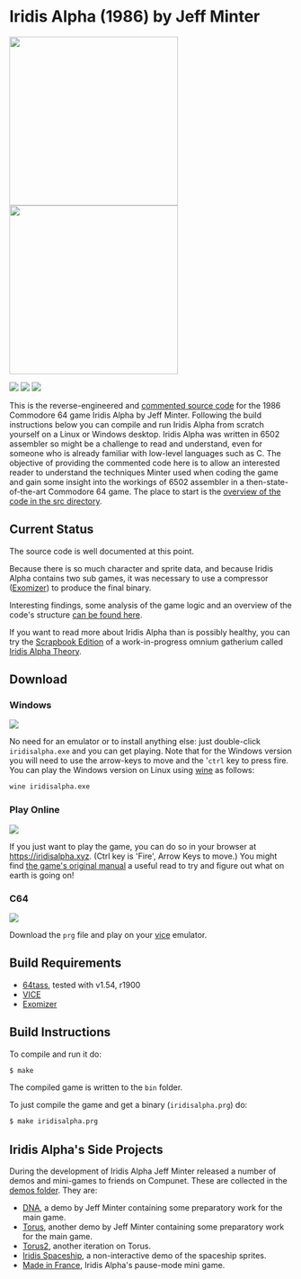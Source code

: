 # Iridis Alpha (1986) by Jeff Minter
<img src="https://www.c64-wiki.com/images/a/a2/Iridisalphacover.jpg" height=300><img src="https://user-images.githubusercontent.com/58846/106015821-c330c600-60b6-11eb-9e5c-321c1320b7b3.gif" height=300>

[<img src="https://img.shields.io/badge/Lastest%20Release-Windows-blue.svg">](https://github.com/mwenge/iridisalpha/releases/download/v0.2/iridisalpha.exe)
[<img src="https://img.shields.io/badge/Lastest%20Release-C64-green.svg">](https://github.com/mwenge/iridisalpha/releases/tag/0.01)
[<img src="https://img.shields.io/badge/Latest%20Release-Play%20Online-purple.svg">](https://iridisalpha.xyz)

This is the reverse-engineered and [commented source code] for the 1986 Commodore 64 game Iridis Alpha by Jeff Minter. Following the build instructions below you can compile and run Iridis Alpha from scratch yourself on a Linux or Windows desktop. Iridis Alpha was written in 6502 assembler so might be a challenge to read and understand, even for someone who is already familiar with low-level languages such as C. The objective of providing the commented code here is to allow an interested reader to understand the techniques Minter used when coding the game and gain some insight into the workings of 6502 assembler in a then-state-of-the-art Commodore 64 game. The place to start is the [overview of the code in the src directory](https://github.com/mwenge/iridisalpha/tree/master/src).


## Current Status
The source code is well documented at this point.

Because there is so much character and
sprite data, and because Iridis Alpha contains two sub games, it was necessary to use a compressor ([Exomizer]) to produce the final binary.

Interesting findings, some analysis of the game logic and an overview of the code's structure [can be found
here](https://github.com/mwenge/iridisalpha/tree/master/src).

If you want to read more about Iridis Alpha than is possibly healthy, you can try the [Scrapbook
Edition](https://github.com/mwenge/iatheory/blob/main/out/iatheory_scrapbook.pdf) of 
a work-in-progress omnium gatherium called [Iridis Alpha Theory](https://iridisalpha.com).

## Download

### Windows
[<img src="https://img.shields.io/badge/Lastest%20Release-Windows-blue.svg">](https://github.com/mwenge/iridisalpha/releases/download/v0.2/iridisalpha.exe)

No need for an emulator or to install anything else: just double-click `iridisalpha.exe` and you can get playing. Note that for the Windows version you will need to use the arrow-keys to move and the '`ctrl` key to press fire. You can play the Windows version on Linux using [wine](https://winehq.org) as follows:
```bash
wine iridisalpha.exe
```

### Play Online
[<img src="https://img.shields.io/badge/Latest%20Release-Play%20Online-purple.svg">](https://iridisalpha.xyz)

If you just want to play the game, you can do so in your browser at https://iridisalpha.xyz. (Ctrl key is 'Fire', Arrow Keys to move.) You might find [the game's original manual](https://github.com/mwenge/iridisalpha/blob/master/OriginalGameManual.md) a useful read to try and figure out what on earth is going on!

### C64
[<img src="https://img.shields.io/badge/Lastest%20Release-C64-green.svg">](https://github.com/mwenge/iridisalpha/releases/tag/0.01)

Download the `prg` file and play on your [vice] emulator.

## Build Requirements
* [64tass][64tass], tested with v1.54, r1900
* [VICE][vice]
* [Exomizer][Exomizer]

[64tass]: http://tass64.sourceforge.net/
[vice]: http://vice-emu.sourceforge.net/
[https://gridrunner.xyz]: https://mwenge.github.io/gridrunner.xyz
[commented source code]:https://github.com/mwenge/iridisalpha/blob/master/src/
[DNA]:https://github.com/mwenge/iridisalpha/blob/master/demos/dna
[Torus]:https://github.com/mwenge/iridisalpha/blob/master/demos/torus
[Torus2]:https://github.com/mwenge/iridisalpha/blob/master/demos/torus2
[Iridis Spaceship]:https://github.com/mwenge/iridisalpha/blob/master/demos/iridis_spaceship
[Made in France]:https://github.com/mwenge/iridisalpha/blob/master/demos/mif
[Exomizer]:https://bitbucket.org/magli143/exomizer/wiki/Home

## Build Instructions
To compile and run it do:

```sh
$ make
```
The compiled game is written to the `bin` folder. 

To just compile the game and get a binary (`iridisalpha.prg`) do:

```sh
$ make iridisalpha.prg
```

## Iridis Alpha's Side Projects
During the development of Iridis Alpha Jeff Minter released a number of demos and mini-games to friends on Compunet. These are collected in the [demos folder](https://github.com/mwenge/iridisalpha/tree/master/demos). They are:

* [DNA], a demo by Jeff Minter containing some preparatory work for the main game.
* [Torus], another demo by Jeff Minter containing some preparatory work for the main game.
* [Torus2], another iteration on Torus.
* [Iridis Spaceship], a non-interactive demo of the spaceship sprites.
* [Made in France], Iridis Alpha's pause-mode mini game.
